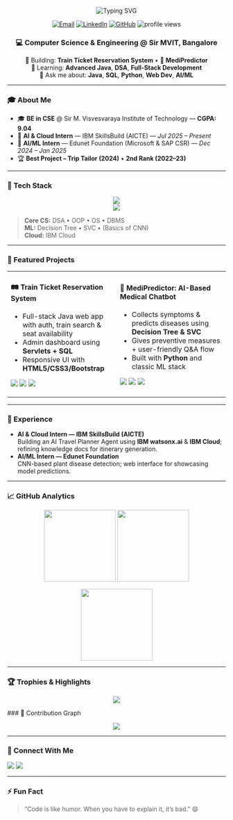 <!-- PROFILE HEADER -->
<p align="center">
  <img src="https://readme-typing-svg.herokuapp.com?font=Inter&weight=700&size=32&duration=2500&pause=600&center=true&vCenter=true&width=800&lines=Hey%2C+I'm+Sampath+A+M+%F0%9F%91%8B;CSE+Student+%40+Sir+MVIT+%F0%9F%8E%93;Java+%7C+DSA+%7C+Full-Stack+%7C+AI%2FML+%F0%9F%9A%80" alt="Typing SVG" />
</p>

<p align="center">
  <a href="mailto:maracharaddisampath@gmail.com"><img alt="Email" src="https://img.shields.io/badge/Email-0078D4?style=for-the-badge&logo=gmail&logoColor=white"></a>
  <a href="https://www.linkedin.com/in/sampath0608/"><img alt="LinkedIn" src="https://img.shields.io/badge/LinkedIn-0A66C2?style=for-the-badge&logo=linkedin&logoColor=white"></a>
  <a href="https://github.com/Sampath-2324"><img alt="GitHub" src="https://img.shields.io/badge/GitHub-181717?style=for-the-badge&logo=github&logoColor=white"></a>
  <img src="https://komarev.com/ghpvc/?username=Sampath-2324&style=for-the-badge&color=brightgreen" alt="profile views" />
</p>

<!-- INTRO -->
<h3 align="center">💻 Computer Science & Engineering @ Sir MVIT, Bangalore</h3>

<p align="center">
  🔭 Building: <b>Train Ticket Reservation System</b> • 🤖 <b>MediPredictor</b><br/>
  🌱 Learning: <b>Advanced Java</b>, <b>DSA</b>, <b>Full-Stack Development</b><br/>
  💬 Ask me about: <b>Java</b>, <b>SQL</b>, <b>Python</b>, <b>Web Dev</b>, <b>AI/ML</b>
</p>

---

### 🎓 About Me
- 🎓 **BE in CSE** @ Sir M. Visvesvaraya Institute of Technology — **CGPA: 9.04**
- 💼 **AI & Cloud Intern** — IBM SkillsBuild (AICTE) — *Jul 2025 – Present*
- 🧪 **AI/ML Intern** — Edunet Foundation (Microsoft & SAP CSR) — *Dec 2024 – Jan 2025*
- 🏆 **Best Project – Trip Tailor (2024)** • **2nd Rank (2022–23)**

---

### 🧰 Tech Stack
<p align="center">
  <img src="https://skillicons.dev/icons?i=java,python,c,html,css,bootstrap,linux,git,github,vscode,eclipse,mysql,sqlite,postgres,azure" />
  <br/>
  <img src="https://skillicons.dev/icons?i=aws,regex,tensorflow,scikitlearn,opencv" />
</p>

> **Core CS:** DSA • OOP • OS • DBMS  
> **ML:** Decision Tree • SVC • (Basics of CNN)  
> **Cloud:** IBM Cloud

---

### 🚀 Featured Projects
<table>
  <tr>
    <td width="50%">
      <h4>🛤️ Train Ticket Reservation System</h4>
      <ul>
        <li>Full-stack Java web app with auth, train search & seat availability</li>
        <li>Admin dashboard using <b>Servlets + SQL</b></li>
        <li>Responsive UI with <b>HTML5/CSS3/Bootstrap</b></li>
      </ul>
      <p>
        <a href="https://github.com/Sampath-2324"><img src="https://img.shields.io/badge/Repo-000?style=flat&logo=github&logoColor=white" /></a>
        <a href="#"><img src="https://img.shields.io/badge/Live_Demo-1f6feb?style=flat&logo=vercel&logoColor=white" /></a>
        <a href="#"><img src="https://img.shields.io/badge/Tech-Java%20%7C%20Servlets%20%7C%20SQL-4c1?style=flat" /></a>
      </p>
    </td>
    <td width="50%">
      <h4>🤖 MediPredictor: AI-Based Medical Chatbot</h4>
      <ul>
        <li>Collects symptoms & predicts diseases using <b>Decision Tree & SVC</b></li>
        <li>Gives preventive measures + user-friendly Q&A flow</li>
        <li>Built with <b>Python</b> and classic ML stack</li>
      </ul>
      <p>
        <a href="https://github.com/Sampath-2324"><img src="https://img.shields.io/badge/Repo-000?style=flat&logo=github&logoColor=white" /></a>
        <a href="#"><img src="https://img.shields.io/badge/Dataset-Synthetic%2FPublic-7957d5?style=flat" /></a>
        <a href="#"><img src="https://img.shields.io/badge/Tech-Python%20%7C%20sklearn%20%7C%20Flask-4c1?style=flat" /></a>
      </p>
    </td>
  </tr>
</table>

---

### 🧪 Experience
- **AI & Cloud Intern — IBM SkillsBuild (AICTE)**  
  Building an AI Travel Planner Agent using **IBM watsonx.ai** & **IBM Cloud**; refining knowledge docs for itinerary generation.
- **AI/ML Intern — Edunet Foundation**  
  CNN-based plant disease detection; web interface for showcasing model predictions.

---

### 📈 GitHub Analytics
<p align="center">
  <img height="165" src="https://github-readme-stats.vercel.app/api?username=Sampath-2324&show_icons=true&rank_icon=github&include_all_commits=true&hide_border=true&theme=radical" />
  <img height="165" src="https://github-readme-streak-stats.herokuapp.com?user=Sampath-2324&hide_border=true&theme=radical" />
</p>
<p align="center">
  <img height="165" src="https://github-readme-stats.vercel.app/api/top-langs/?username=Sampath-2324&layout=compact&hide_border=true&langs_count=8&theme=radical" />
</p>

---

### 🏆 Trophies & Highlights

<p align="center">
  <img src="https://github-profile-trophy.vercel.app/?username=Sampath-2324&theme=radical&no-frame=false&no-bg=true&margin-w=15&margin-h=15" />
</p>
### 📌 Contribution Graph
<p align="center">
  <img src="https://github-readme-activity-graph.vercel.app/graph?username=Sampath-2324&bg_color=0d1117&color=58a6ff&line=38bdae&point=f0f6fc&area=true&hide_border=true" />
</p>



---

### 🤝 Connect With Me
<p>
  <a href="mailto:maracharaddisampath@gmail.com"><img src="https://img.shields.io/badge/Say%20Hello-Email-FF4B4B?style=for-the-badge&logo=gmail&logoColor=white" /></a>
  <a href="https://www.linkedin.com/in/sampath0608/"><img src="https://img.shields.io/badge/Connect-LinkedIn-0A66C2?style=for-the-badge&logo=linkedin&logoColor=white" /></a>
</p>

---

### ⚡ Fun Fact
> “Code is like humor. When you have to explain it, it’s bad.” 😄

<!-- EXTRAS (Optional) -->
<!-- Contribution Snake (needs GitHub Action to generate the SVG in your repo)
![snake gif](https://github.com/Sampath-2324/Sampath-2324/blob/output/github-contribution-grid-snake.svg)
-->
